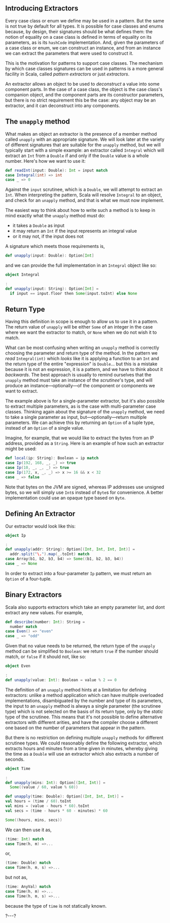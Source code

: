## Introducing Extractors

Every case class or enum we define may be used in a pattern. But the same is not true by default for all types. It is
possible for case classes and enums because, by design, their signatures should be what defines them: the notion of
equality on a case class is defined in terms of equality on its parameters, as is its `hashCode`
implementation. And, given the parameters of a case class or enum, we can construct an instance, and from an instance we
can extract the parameters that were used to construct it.

This is the motivation for patterns to support case classes. The mechanism by which case classes signatures can be used
in patterns is a more general facility in Scala, called _pattern extractors_ or just _extractors_.

An extractor allows an object to be used to _deconstruct_ a value into some component parts. In the case of a case
class, the object is the case class's companion object, and the component parts are its constructor parameters, but
there is no strict requirement this be the case: any object may be an extractor, and it can deconstruct into any
components.

## The `unapply` method

What makes an object an extractor is the presence of a member method called `unapply` with an appropriate signature. We
will look later at the variety of different signatures that are suitable for the `unapply` method, but we will typically
start with a simple example: an extractor called `Integral` which will extract an `Int`
from a `Double` if and only if the `Double` value is a whole number. Here's how we want to use it:

```scala
def readInt(input: Double): Int = input match
case Integral(int) => int
case _ => 0
```

Against the `input` scrutinee, which is a `Double`, we will attempt to extract an `Int`. When interpreting the pattern,
Scala will resolve `Integral` to an object, and check for an `unapply` method, and that is what we must now implement.

The easiest way to think about how to write such a method is to keep in mind exactly what the `unapply` method must do:

- it takes a `Double` as input
- it may return an `Int` if the input represents an integral value
- or it may not, if the input does not

A signature which meets those requirements is,

```scala
def unapply(input: Double): Option[Int]
```

and we can provide the full implementation in an `Integral` object like so:

```scala
object Integral

:
def unapply(input: String): Option[Int] =
  if input == input.floor then Some(input.toInt) else None
```

## Return Type

Having this definition in scope is enough to allow us to use it in a pattern. The return value of `unapply` will be
either `Some` of an integer in the case where we want the extractor to match, or `None` when we do not wish it to match.

What can be most confusing when writing an `unapply` method is correctly choosing the parameter and return type of the
method. In the pattern we _read_ `Integral(int)` which _looks_ like it is applying a function to an
`Int` and the return type of the entire "expression" is `Double`... but this is a mistake because it is not an
expression, it is a pattern, and we have to think about it _backwards_. The best approach is usually to remind ourselves
that the `unapply` method must take an instance of the _scrutinee_'s type, and will produce an instance—optionally—of
the component or components we want to extract.

The example above is for a single-parameter extractor, but it's also possible to extract multiple parameters, as is the
case with multi-parameter case classes. Thinking again about the signature of the `unapply` method, we need to take a
single parameter as input, but—optionally—return multiple parameters. We can achieve this by returning an `Option` of a
tuple type, instead of an `Option` of a single value.

Imagine, for example, that we would like to extract the bytes from an IP address, provided as a `String`. Here is an
example of how such an extractor might be used:

```scala
def local(ip: String): Boolean = ip match
case Ip(192, 168, _, _) => true
case Ip(10, _, _, _) => true
case Ip(172, x, _, _) => x >= 16 && x < 32
case _ => false
```

Note that bytes on the JVM are signed, whereas IP addresses use unsigned bytes, so we will simply use `Int`s instead
of `Byte`s for convenience. A better implementation could use an opaque type based on `Byte`.

## Defining An Extractor

Our extractor would look like this:

```scala
object Ip

:
def unapply(addr: String): Option[(Int, Int, Int, Int)] =
  addr.split("\.").map(_.toInt) match
case Array(b1, b2, b3, b4) => Some((b1, b2, b3, b4))
case _ => None
```

In order to extract into a four-parameter `Ip` pattern, we must return an `Option` of a four-tuple.

## Binary Extractors

Scala also supports extractors which take an empty parameter list, and dont extract any new values. For example,

```scala
def describe(number: Int): String =
  number match
case Even() => "even"
case _ => "odd"
```

Given that no value needs to be returned, the return type of the `unapply` method can be simplified to
`Boolean`: we return `true` if the number should match, or `false` if it should not, like so:

```scala
object Even

:
def unapply(value: Int): Boolean = value % 2 == 0
```

The definition of an `unapply` method hints at a limitation for defining extractors: unlike a method application which
can have multiple overloaded implementations, disambiguated by the number and type of its parameters, the input to
an `unapply` method is always a single parameter (the scrutinee type) which is not selected on the basis of its return
type, only by the _static_ type of the scrutinee. This means that it's not possible to define alternative extractors
with different arities, and have the compiler choose a different one based on the number of parameters that appear in
the pattern.

But there is no restriction on defining multiple `unapply` methods for different scrutinee types. We could reasonably
define the following extractor, which extracts hours and minutes from a time given in minutes, whereby giving the time
as a `Double` will use an extractor which also extracts a number of seconds.

```scala
object Time

:
def unapply(mins: Int): Option[(Int, Int)] =
  Some((value / 60, value % 60))

def unapply(time: Double): Option[(Int, Int, Int)] =
val hours = (time / 60).toInt
val mins = (value - hours * 60).toInt
val secs = (time - hours * 60 - minutes) * 60

Some((hours, mins, secs))
```

We can then use it as,

```scala
(time: Int) match
case Time(h, m) =>...
```

or,

```scala
(time: Double) match
case Time(h, m, s) =>...
```

but not as,

```scala
(time: AnyVal) match
case Time(h, m) =>...
case Time(h, m, s) =>...
```

because the type of `time` is not statically known.

?---?
